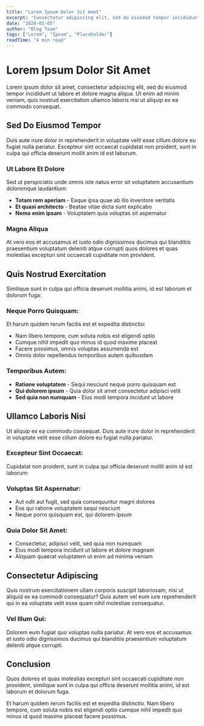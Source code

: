 ```yaml
---
title: "Lorem Ipsum Dolor Sit Amet"
excerpt: "Consectetur adipiscing elit, sed do eiusmod tempor incididunt ut labore et dolore magna aliqua."
date: "2024-01-05"
author: "Blog Team"
tags: ["Lorem", "Ipsum", "Placeholder"]
readTime: "4 min read"
---
```


# Lorem Ipsum Dolor Sit Amet

Lorem ipsum dolor sit amet, consectetur adipiscing elit, sed do eiusmod tempor incididunt ut labore et dolore magna aliqua. Ut enim ad minim veniam, quis nostrud exercitation ullamco laboris nisi ut aliquip ex ea commodo consequat.

## Sed Do Eiusmod Tempor

Duis aute irure dolor in reprehenderit in voluptate velit esse cillum dolore eu fugiat nulla pariatur. Excepteur sint occaecat cupidatat non proident, sunt in culpa qui officia deserunt mollit anim id est laborum.

### Ut Labore Et Dolore

Sed ut perspiciatis unde omnis iste natus error sit voluptatem accusantium doloremque laudantium:

- **Totam rem aperiam** - Eaque ipsa quae ab illo inventore veritatis
- **Et quasi architecto** - Beatae vitae dicta sunt explicabo
- **Nemo enim ipsam** - Voluptatem quia voluptas sit aspernatur

### Magna Aliqua

At vero eos et accusamus et iusto odio dignissimos ducimus qui blanditiis praesentium voluptatum deleniti atque corrupti quos dolores et quas molestias excepturi sint occaecati cupiditate non provident.

## Quis Nostrud Exercitation

Similique sunt in culpa qui officia deserunt mollitia animi, id est laborum et dolorum fuga:

### Neque Porro Quisquam:

Et harum quidem rerum facilis est et expedita distinctio:

- Nam libero tempore, cum soluta nobis est eligendi optio
- Cumque nihil impedit quo minus id quod maxime placeat
- Facere possimus, omnis voluptas assumenda est
- Omnis dolor repellendus temporibus autem quibusdam

### Temporibus Autem:

- **Ratione voluptatem** - Sequi nesciunt neque porro quisquam est
- **Qui dolorem ipsum** - Quia dolor sit amet consectetur adipisci velit
- **Sed quia non numquam** - Eius modi tempora incidunt ut labore

## Ullamco Laboris Nisi

Ut aliquip ex ea commodo consequat. Duis aute irure dolor in reprehenderit in voluptate velit esse cillum dolore eu fugiat nulla pariatur.

### Excepteur Sint Occaecat:

Cupidatat non proident, sunt in culpa qui officia deserunt mollit anim id est laborum:

### Voluptas Sit Aspernatur:

- Aut odit aut fugit, sed quia consequuntur magni dolores
- Eos qui ratione voluptatem sequi nesciunt
- Neque porro quisquam est, qui dolorem ipsum

### Quia Dolor Sit Amet:

- Consectetur, adipisci velit, sed quia non numquam
- Eius modi tempora incidunt ut labore et dolore magnam
- Aliquam quaerat voluptatem ut enim ad minima veniam

## Consectetur Adipiscing

Quis nostrum exercitationem ullam corporis suscipit laboriosam, nisi ut aliquid ex ea commodi consequatur? Quis autem vel eum iure reprehenderit qui in ea voluptate velit esse quam nihil molestiae consequatur.

### Vel Illum Qui:

Dolorem eum fugiat quo voluptas nulla pariatur. At vero eos et accusamus et iusto odio dignissimos ducimus qui blanditiis praesentium voluptatum deleniti atque corrupti.

## Conclusion

Quos dolores et quas molestias excepturi sint occaecati cupiditate non provident, similique sunt in culpa qui officia deserunt mollitia animi, id est laborum et dolorum fuga.

Et harum quidem rerum facilis est et expedita distinctio. Nam libero tempore, cum soluta nobis est eligendi optio cumque nihil impedit quo minus id quod maxime placeat facere possimus.
